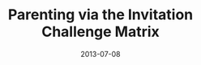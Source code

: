 ---
layout: music 
title: "Parenting via the Invitation Challenge Matrix"
series: "How to Build People"
date: 2013-07-08 
description: "Brian Tome talks about parenting through invitation and challenge."
audio: "http://www.crossroads.net/players/media/hq/htbp_04.mp3"
audio-duration: "45:53"
src: "http://www.crossroads.net/players/media/mediumHz/190x110_HowToBuildPeople.jpg"
---